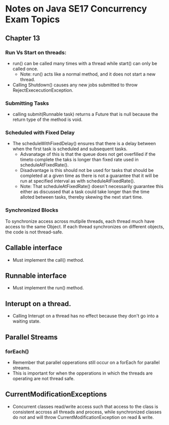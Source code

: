 # Notes on Java SE17 Concurrency Exam Topics
## Chapter 13
### Run Vs Start on threads: 
- run() can be called many times with a thread while start() can only be called once.
  - Note: run() acts like a normal method, and it does not start a new thread.
- Calling Shutdown() causes any new jobs submitted to throw RejectExececutionException.
### Submitting Tasks
- calling submit(Runnable task) returns a Future<V> that is null because the return type of the method is void.
### Scheduled with Fixed Delay
- The scheduleWithFixedDelay() ensures that there is a delay between when the first task is scheduled and subsequent tasks. 
  - Advanatage of this is that the queue does not get overfilled if the timeto complete the taks is longer than fixed rate used in scheduleAtFixedRate(). 
  - Disadvantage is this should not be used for tasks that should be completed at a given time as there is not a guarantee that it will be run at specified interval as with scheduleAtFixedRate(). 
  - Note: That scheduleAtFixedRate() doesn't necessarily guarantee this either as discussed that a task could take longer than the time alloted between tasks, thereby skewing the next start time. 
### Synchronized Blocks 
To synchronize access across mutlpile threads, each thread much have access to the same Object. If each thread synchronizes on different objects, the code is not thread-safe.

## Callable interface 
- Must implement the call() method.

## Runnable interface 
- Must implement the run() method.

## Interupt on a thread. 
- Calling Interupt on a thread has no effect because they don't go into a waiting state.


## Parallel Streams
### forEach()
- Remember that parallel opperations still occur on a forEach for parallel streams. 
 - This is important for when the opperations in which the threads are operating are not thread safe. 

## CurrentModificationExceptions
- Concurrent classes read/write access such that access to the class is consistent accross all threads and process, while synchronized classes do not and will throw CurrentModificationException on read & write. 
